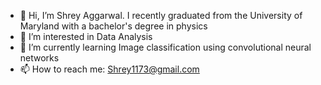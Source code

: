 - 👋 Hi, I’m Shrey Aggarwal. I recently graduated from the University of Maryland with a bachelor's degree in physics
- 👀 I’m interested in Data Analysis
- 🌱 I’m currently learning Image classification using convolutional neural networks
- 📫 How to reach me: Shrey1173@gmail.com

<!---
shreyag212/shreyag212 is a ✨ special ✨ repository because its `README.md` (this file) appears on your GitHub profile.
You can click the Preview link to take a look at your changes.
--->
